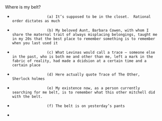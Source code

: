 Where is my belt?
*                     (a) It’s supposed to be in the closet.  Rational order dictates as much
*                     (b) My beloved Aunt, Barbara Cowen, with whom I share the maternal trait of always misplacing belongings, taught me in my 20s that the best place to remember something is to remember when you last used it
*                     (c) What Levinas would call a trace – someone else in the past, who is both me and other than me, left a mark in the fabric of reality, had made a dcidsion at a certain time and a certain place 
*                     (d) Here actually quote Trace of The Other, Sherlock holmes
*                     (e) My existence now, as a person currently searching for me belt, is to remember what this other mitchell did with the belt.
*                     (f) The belt is on yesterday’s pants
* 